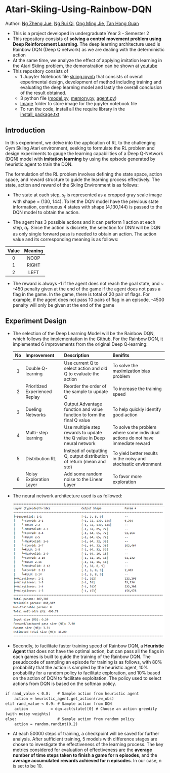 # Atari-Skiing-Using-Rainbow-DQN
Author: [Ng Zheng Jue](https://github.com/xinjue37), [Ng Rui Qi](https://github.com/Ruiqi2002), [Ong Ming Jie](https://github.com/ethanong98), [Tan Hong Guan](https://github.com/tanhg1116)

* This is a project developed in undergraduate Year 3 - Semester 2
* This repository consists of **solving a control movement problem using Deep Reinforcement Learning**. The deep learning architecture used is Rainbow DQN (Deep Q network) as we are dealing with the deterministic action
* At the same time, we analyze the effect of applying imitation learning in the Atari Skiing problem, the demonstration can be shown at [youtube](https://youtu.be/9t5emH0xPSo)
* This repository consists of
  * 1 Jupyter Notebook file [skiing.ipynb](https://github.com/xinjue37/Undergraduate-Y3S2-Atari-Skiing-Using-Deep-Q-Network-Rainbow/blob/main/skiing.ipynb) that consists of overall experimental design, development of method including training and evaluating the deep learning model and lastly the overall conclusion of the result obtained.
  * 3 python file ([model.py](https://github.com/xinjue37/Undergraduate-Y3S2-Atari-Skiing-Using-Deep-Q-Network-Rainbow/blob/main/model.py), [memory.py](https://github.com/xinjue37/Undergraduate-Y3S2-Atari-Skiing-Using-Deep-Q-Network-Rainbow/blob/main/memory.py), [agent.py](https://github.com/xinjue37/Undergraduate-Y3S2-Atari-Skiing-Using-Deep-Q-Network-Rainbow/blob/main/agent.py))
  * [Image](https://github.com/xinjue37/Undergraduate-Y3S2-Atari-Skiing-Using-Deep-Q-Network-Rainbow/blob/main/Image) folder to store image for the jupyter notebook file
  * To run the code, install all the require library in the [install_package.txt](https://github.com/xinjue37/Undergraduate-Y3S2-Atari-Skiing-Using-Deep-Q-Network-Rainbow/blob/main/install_package.txt)
 
## Introduction
In this experiment, we delve into the application of RL to the challenging Gym Skiing Atari environment, seeking to formulate the RL problem and design experiments to gauge the learning capabilities of a Deep Q-Network (DQN) model with __imitation learning__ by using the episode generated by heuristic agent to train the DQN. 

The formulation of the RL problem involves defining the state space, action space, and reward structure to guide the learning process effectively. The state, action and reward of the Skiing Environment is as follows:
* The state at each step, $s_t$ is represented as a cropped gray scale image with shape = (130, 144). To let the DQN model have the previous state information, continuous 4 states with shape (4,130,144) is passed to the DQN model to obtain the action.

* The agent has 3 possible actions and it can perform 1 action at each step, $a_t$. Since the action is discrete, the selection for DNN will be DQN as only single forward pass is needed to obtain an action. The action value and its corresponding meaning is as follows:

| Value | Meaning |
|:-:|:-:|
| 0     | NOOP    |
| 1     | RIGHT   |
| 2     | LEFT    |

* The reward is always -1 if the agent does not reach the goal state, and ~ -450 penalty given at the end of the game if the agent does not pass a flag in the game. In the game, there is total of 20 pair of flags. For example, if the agent does not pass 10 pairs of flag in an episode, -4500 penalty will only be given at the end of the game

## Experiment Design
* The selection of the Deep Learning Model will be the Rainbow DQN, which follows the implementation in the [Github](https://github.com/Kaixhin/Rainbow). For the Rainbow DQN, it implemented 6 improvements from the original Deep Q-learning:

    |No|Improvement|Description|Benifits|
    |:-:|:--|:--|:--|
    |1|Double Q-learning|Use current Q to select action and old Q to evaluate the action|To solve the maximization bias problem|
    |2|Prioritized Experienced Replay|Reorder the order of the sample to update Q |To increase the training speed|
    |3|Dueling Networks|Output Advantage function and value function to form the final Q value|To help quickly identify good action|
    |4|Multi-step learning|Use multiple step rewards to update the Q value in Deep neural network|To solve the problem where some individual actions do not have immediate reward|
    |5|Distribution RL|Instead of outputting Q, output distribution of return (mean and std) |To yield better results in the noisy and stochastic environment|
    |6|Noisy Exploration Layer|Add some random noise to the Linear Layer |To favor more exploration|

* The neural network architecture used is as followed:

    <img src="Image/DQN_Skiing.png" width=600px>

* Secondly, to facilitate faster training speed of Rainbow DQN, a __Heuristic Agent__ that does not have the optimal action, but can pass all the flags in each games is built to guide the training of the Rainbow DQN. The pseudocode of sampling an episode for training is as follows, with 80% probability that the action is sampled by the heuristic agent, 10% probability for a random policy to facilitate exploration, and 10% based on the action of DQN to facilitate exploitation. The policy used to select actions from DQN is based on the softmax policy.
```
if rand_value < 0.8:   # Sample action from heuristic agent
    action = heuristic_agent.get_action(raw_obs)
elif rand_value < 0.9: # Sample action from DQN
    action          = dqn.act(state)[0] # Choose an action greedily (with noisy weights)         
else:                  # Sample action from random policy
    action = random.randint(0,2)
```
* At each 50000 steps of training, a checkpoint will be saved for further analysis. After sufficient training, 5 models with difference stages are chosen to investigate the effectiveness of the learning process. The key metrics considered for evaluation of effectiveness are the __average number of time steps taken to finish a game for n episodes__, and the __average accumulated rewards achieved for n episodes__. In our case, n is set to be 10.

